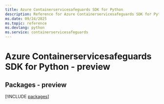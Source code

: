 ```yaml
---
title: Azure Containerservicesafeguards SDK for Python
description: Reference for Azure Containerservicesafeguards SDK for Python
ms.date: 09/24/2025
ms.topic: reference
ms.devlang: python
ms.service: containerservicesafeguards
---
```

# Azure Containerservicesafeguards SDK for Python - preview
## Packages - preview
[!INCLUDE [packages](containerservicesafeguards-index.md)]